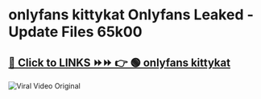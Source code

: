 
 # onlyfans kittykat Onlyfans Leaked - Update Files 65k00

## <h2><a href="https://clipsfans.com/onlyfans_kittykat&ref=git">🔗 Click to LINKS ⏩⏩ 👉 🟢 onlyfans kittykat </a></h2>

<a href="https://clipsfans.com/onlyfans_kittykat&ref=git" rel="nofollow" data-target="animated-image.originalLink"><img src="https://i.ibb.co.com/xMMVF88/686577567.gif" alt="Viral Video Original" style="max-width: 100%; display: inline-block;" data-target="animated-image.originalImage"></a>

